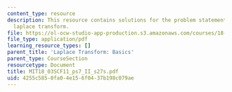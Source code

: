 ```yaml
---
content_type: resource
description: This resource contains solutions for the problem statements related to
  laplace transform.
file: https://ol-ocw-studio-app-production.s3.amazonaws.com/courses/18-03sc-differential-equations-fall-2011/4255c5850fa04e156f0437b198c079ae_MIT18_03SCF11_ps7_II_s27s.pdf
file_type: application/pdf
learning_resource_types: []
parent_title: 'Laplace Transform: Basics'
parent_type: CourseSection
resourcetype: Document
title: MIT18_03SCF11_ps7_II_s27s.pdf
uid: 4255c585-0fa0-4e15-6f04-37b198c079ae
---
```

